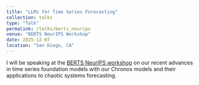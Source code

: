 ```yaml
---
title: "LLMs for Time Series Forecasting"
collection: talks
type: "Talk"
permalink: /talks/berts_neurips
venue: "BERTS NeurIPS Workshop"
date: 2025-12-07
location: "San Diego, CA"
---
```


I will be speaking at the [BERTS NeurIPS workshop](https://berts-workshop.github.io/speakers/) on our recent advances in time series foundation models with our Chronos models and their applications to chaotic systems forecasting.
